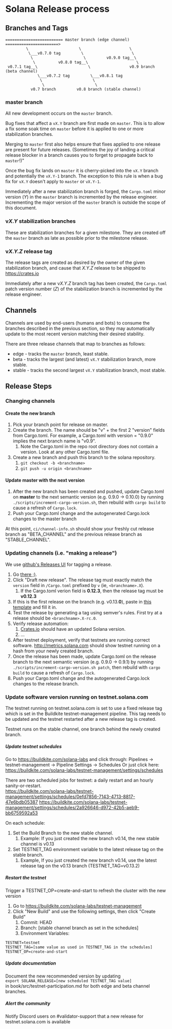 # Solana Release process

## Branches and Tags

```
========================= master branch (edge channel) =======================>
         \                      \                     \
          \___v0.7.0 tag         \                     \
           \                      \         v0.9.0 tag__\
            \          v0.8.0 tag__\                     \
 v0.7.1 tag__\                      \                 v0.9 branch (beta channel)
              \___v0.7.2 tag         \___v0.8.1 tag
               \                      \
                \                      \
           v0.7 branch         v0.8 branch (stable channel)

```

### master branch
All new development occurs on the `master` branch.

Bug fixes that affect a `vX.Y` branch are first made on `master`.  This is to
allow a fix some soak time on `master` before it is applied to one or more
stabilization branches.

Merging to `master` first also helps ensure that fixes applied to one release
are present for future releases.  (Sometimes the joy of landing a critical
release blocker in a branch causes you to forget to propagate back to
`master`!)"

Once the bug fix lands on `master` it is cherry-picked into the `vX.Y` branch
and potentially the `vX.Y-1` branch.  The exception to this rule is when a bug
fix for `vX.Y` doesn't apply to `master` or `vX.Y-1`.

Immediately after a new stabilization branch is forged, the `Cargo.toml` minor
version (*Y*) in the `master` branch is incremented by the release engineer.
Incrementing the major version of the `master` branch is outside the scope of
this document.

### v*X.Y* stabilization branches
These are stabilization branches for a given milestone.  They are created off
the `master` branch as late as possible prior to the milestone release.

### v*X.Y.Z* release tag
The release tags are created as desired by the owner of the given stabilization
branch, and cause that *X.Y.Z* release to be shipped to https://crates.io

Immediately after a new v*X.Y.Z* branch tag has been created, the `Cargo.toml`
patch version number (*Z*) of the stabilization branch is incremented by the
release engineer.

## Channels
Channels are used by end-users (humans and bots) to consume the branches
described in the previous section, so they may automatically update to the most
recent version matching their desired stability.

There are three release channels that map to branches as follows:
* edge - tracks the `master` branch, least stable.
* beta - tracks the largest (and latest) `vX.Y` stabilization branch, more stable.
* stable - tracks the second largest `vX.Y` stabilization branch, most stable.

## Release Steps

### Changing channels

#### Create the new branch
1. Pick your branch point for release on master.
1. Create the branch.  The name should be "v" + the first 2 "version" fields
   from Cargo.toml.  For example, a Cargo.toml with version = "0.9.0" implies
   the next branch name is "v0.9".
    1.  Note the Cargo.toml in the repo root directory does not contain a version.  Look at any other Cargo.toml file.
1. Create a new branch and push this branch to the solana repository.
    1. `git checkout -b <branchname>`
    1. `git push -u origin <branchname>`

#### Update master with the next version

1. After the new branch has been created and pushed, update Cargo.toml on **master** to the next semantic version (e.g. 0.9.0 -> 0.10.0)
   by running `./scripts/increment-cargo-version.sh`, then rebuild with
   `cargo build` to cause a refresh of `Cargo.lock`.
1. Push your Cargo.toml change and the autogenerated Cargo.lock changes to the
   master branch

At this point, `ci/channel-info.sh` should show your freshly cut release branch as
"BETA_CHANNEL" and the previous release branch as "STABLE_CHANNEL".

### Updating channels (i.e. "making a release")

We use [github's Releases UI](https://github.com/solana-labs/solana/releases) for tagging a release.

1. Go [there ;)](https://github.com/solana-labs/solana/releases).
1. Click "Draft new release".  The release tag must exactly match the `version`
   field in `/Cargo.toml` prefixed by `v` (ie, `<branchname>.X`).
   1.  If the Cargo.toml verion field is **0.12.3**, then the release tag must be **v0.12.3**
1. If this is the first release on the branch (e.g. v0.13.**0**), paste in [this
   template](https://raw.githubusercontent.com/solana-labs/solana/master/.github/RELEASE_TEMPLATE.md)
   and fill it in.
1. Test the release by generating a tag using semver's rules.  First try at a
   release should be `<branchname>.X-rc.0`.
1. Verify release automation:
   1. [Crates.io](https://crates.io/crates/solana) should have an updated Solana version.
   1. ...
1. After testnet deployment, verify that testnets are running correct software.
   http://metrics.solana.com should show testnet running on a hash from your
   newly created branch.
1. Once the release has been made, update Cargo.toml on the release branch to the next
   semantic version (e.g. 0.9.0 -> 0.9.1) by running
   `./scripts/increment-cargo-version.sh patch`, then rebuild with `cargo
   build` to cause a refresh of `Cargo.lock`.
1. Push your Cargo.toml change and the autogenerated Cargo.lock changes to the
   release branch.

### Update software version running on testnet.solana.com

The testnet running on testnet.solana.com is set to use a fixed release tag which is set in the Buildkite testnet-management pipeline.  This tag needs to be updated and the testnet restarted after a new release tag is created.

Testnet runs on the stable channel, one branch behind the newly created branch.

##### Update testnet schedules

Go to https://buildkite.com/solana-labs and click through: Pipelines -> testnet-management -> Pipeline Settings -> Schedules
Or just click here:  https://buildkite.com/solana-labs/testnet-management/settings/schedules

There are two scheduled jobs for testnet: a daily restart and an hourly sanity-or-restart. \
https://buildkite.com/solana-labs/testnet-management/settings/schedules/0efd7856-7143-4713-8817-47e6bdb05387
https://buildkite.com/solana-labs/testnet-management/settings/schedules/2a926646-d972-42b5-aeb9-bb6759592a53

On each schedule:
1.  Set the Build Branch to the new stable channel.
    1. Example: If you just created the new branch v0.14, the new stable channel is v0.13
1.  Set TESTNET_TAG environment variable to the latest release tag on the stable branch.
    1. Example, If you just created the new branch v0.14, use the latest release tag on the v0.13 branch (TESTNET_TAG=v0.13.2)

##### Restart the testnet

Trigger a TESTNET_OP=create-and-start to refresh the cluster with the new version

1.  Go to https://buildkite.com/solana-labs/testnet-management
2.  Click "New Build" and use the following settings, then click "Create Build"
    1.  Commit: HEAD
    1.  Branch: [stable channel branch as set in the schedules]
    1.  Environment Variables:
```
TESTNET=testnet
TESTNET_TAG=[same value as used in TESTNET_TAG in the schedules]
TESTNET_OP=create-and-start
```

##### Update documentation

Document the new recommended version by updating\
```export SOLANA_RELEASE=[new scheduled TESTNET_TAG value]```\
in book/src/testnet-participation.md for both edge and beta channel branches.

##### Alert the community

Notify Discord users on #validator-support that a new release for testnet.solana.com is available
